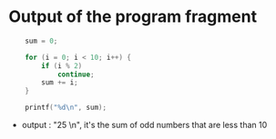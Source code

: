 # Output of the program fragment

```C
    sum = 0;

    for (i = 0; i < 10; i++) {
        if (i % 2)
            continue;
        sum += i;
    }

    printf("%d\n", sum);
```

- output : "25 \n", it's the sum of odd numbers that are less than 10